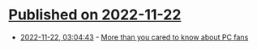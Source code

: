 # [Published on 2022-11-22](index.md)

* [2022-11-22, 03:04:43](https://news.ycombinator.com/item?id=33701250) - [More than you cared to know about PC fans](https://nick-black.com/dankwiki/index.php?title=PC_Fans)
